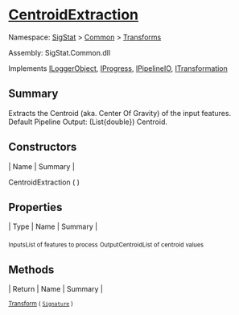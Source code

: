 # [CentroidExtraction](./CentroidExtraction.md)

Namespace: [SigStat]() > [Common](./../README.md) > [Transforms](./README.md)

Assembly: SigStat.Common.dll

Implements [ILoggerObject](./../ILoggerObject.md), [IProgress](./../Helpers/IProgress.md), [IPipelineIO](./../Pipeline/IPipelineIO.md), [ITransformation](./../ITransformation.md)

## Summary
Extracts the Centroid (aka. Center Of Gravity) of the input features.  <br> Default Pipeline Output: (List{double}) Centroid.

## Constructors

| Name | Summary | 

CentroidExtraction (  )<sub></sub>


## Properties

| Type | Name | Summary | 

<sub>Inputs</sub><sub>List of features to process</sub>
<sub>OutputCentroid</sub><sub>List of centroid values</sub>


## Methods

| Return | Name | Summary | 

<sub>[Transform](./Methods/CentroidExtraction-100663554.md) ( [`Signature`](./../Signature.md) )</sub><sub></sub>


